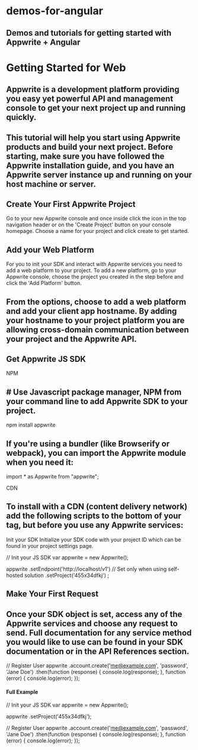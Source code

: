 # demos-for-angular
Demos and tutorials for getting started with Appwrite + Angular
---------------------------------------------------------------------------------------------------------------------------------------------------------------------------------

# Getting Started for Web
## Appwrite is a development platform providing you easy yet powerful API and management console to get your next project up and running quickly.

## This tutorial will help you start using Appwrite products and build your next project. Before starting, make sure you have followed the Appwrite installation guide, and you have an Appwrite server instance up and running on your host machine or server.

## Create Your First Appwrite Project
Go to your new Appwrite console and once inside click the  icon in the top navigation header or on the 'Create Project' button on your console homepage. Choose a name for your project and click create to get started.

## Add your Web Platform
For you to init your SDK and interact with Appwrite services you need to add a web platform to your project. To add a new platform, go to your Appwrite console, choose the project you created in the step before and click the 'Add Platform' button.

## From the options, choose to add a web platform and add your client app hostname. By adding your hostname to your project platform you are allowing cross-domain communication between your project and the Appwrite API.

## Get Appwrite JS SDK
NPM
## # Use Javascript package manager, NPM from your command line to add Appwrite SDK to your project.

npm install appwrite

## If you're using a bundler (like Browserify or webpack), you can import the Appwrite module when you need it:

import * as Appwrite from "appwrite";

CDN


## To install with a CDN (content delivery network) add the following scripts to the bottom of your tag, but before you use any Appwrite services:

<script src="https://cdn.jsdelivr.net/npm/appwrite@1.1.0"></script>

Init your SDK
Initialize your SDK code with your project ID which can be found in your project settings page.

// Init your JS SDK
var appwrite = new Appwrite();

appwrite
    .setEndpoint('http://localhost/v1') // Set only when using self-hosted solution
    .setProject('455x34dfkj')
;


##  Make Your First Request
##  Once your SDK object is set, access any of the Appwrite services and choose any request to send. Full documentation for any service method you would like to use can be found in your SDK documentation or in the API References section.

// Register User
appwrite
    .account.create('me@example.com', 'password', 'Jane Doe')
        .then(function (response) {
            console.log(response);
        }, function (error) {
            console.log(error);
        });

#### Full Example
// Init your JS SDK
var appwrite = new Appwrite();

appwrite
    .setProject('455x34dfkj');

// Register User
appwrite
    .account.create('me@example.com', 'password', 'Jane Doe')
        .then(function (response) {
            console.log(response);
        }, function (error) {
            console.log(error);
        });
